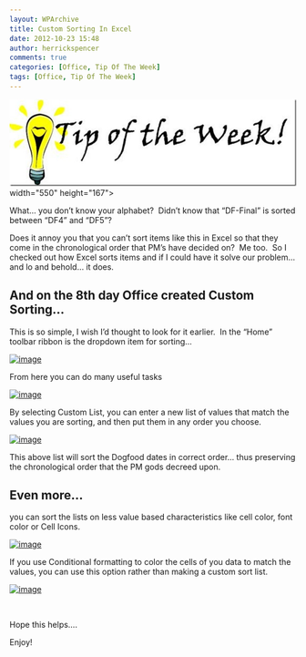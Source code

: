 ```yaml
---
layout: WPArchive
title: Custom Sorting In Excel
date: 2012-10-23 15:48
author: herrickspencer
comments: true
categories: [Office, Tip Of The Week]
tags: [Office, Tip Of The Week]
---
```

![Tip-of-the-week-TOW](/assets/img/postMedia/TipOfTheWeek.jpg) width="550" height="167"></a></p> <p>What… you don’t know your alphabet?&nbsp; Didn’t know that “DF-Final” is sorted between “DF4” and “DF5”?&nbsp;&nbsp; </p> <p>Does it annoy you that you can’t sort items like this in Excel so that they come in the chronological order that PM’s have decided on?&nbsp; Me too.&nbsp; So I checked out how Excel sorts items and if I could have it solve our problem… and lo and behold… it does.</p> <h2>And on the 8th day Office created Custom Sorting…</h2> <p>This is so simple, I wish I’d thought to look for it earlier.&nbsp; In the “Home” toolbar ribbon is the dropdown item for sorting…</p> <p><a href="{{ site.postMedia }}/2012/10/image.png"><img style="background-image:none;margin:0;padding-left:0;padding-right:0;display:inline;padding-top:0;border-width:0;" title="image" border="0" alt="image" src="{{ site.postMedia }}/2012/10/image_thumb.png" width="205" height="243"></a></p> <p>From here you can do many useful tasks</p> <p><a href="{{ site.postMedia }}/2012/10/image1.png"><img style="background-image:none;padding-left:0;padding-right:0;display:inline;padding-top:0;border-width:0;" title="image" border="0" alt="image" src="{{ site.postMedia }}/2012/10/image_thumb1.png" width="484" height="232"></a></p> <p>By selecting Custom List, you can enter a new list of values that match the values you are sorting, and then put them in any order you choose.</p> <p><a href="{{ site.postMedia }}/2012/10/image2.png"><img style="background-image:none;padding-left:0;padding-right:0;display:inline;padding-top:0;border-width:0;" title="image" border="0" alt="image" src="{{ site.postMedia }}/2012/10/image_thumb2.png" width="452" height="260"></a></p> <p>This above list will sort the Dogfood dates in correct order… thus preserving the chronological order that the PM gods decreed upon.</p> <h2>Even more… </h2> <p>you can sort the lists on less value based characteristics like cell color, font color or Cell Icons.&nbsp; </p> <p><a href="{{ site.postMedia }}/2012/10/image3.png"><img style="background-image:none;margin:0;padding-left:0;padding-right:0;display:inline;padding-top:0;border-width:0;" title="image" border="0" alt="image" src="{{ site.postMedia }}/2012/10/image_thumb3.png" width="244" height="100"></a></p> <p>If you use Conditional formatting to color the cells of you data to match the values, you can use this option rather than making a custom sort list. </p> <p><a href="{{ site.postMedia }}/2012/10/image4.png"><img style="background-image:none;margin:0;padding-left:0;padding-right:0;display:inline;padding-top:0;border-width:0;" title="image" border="0" alt="image" src="{{ site.postMedia }}/2012/10/image_thumb4.png" width="230" height="153"></a></p> <p>&nbsp;</p> <p>Hope this helps….</p> <p>Enjoy!</p>
